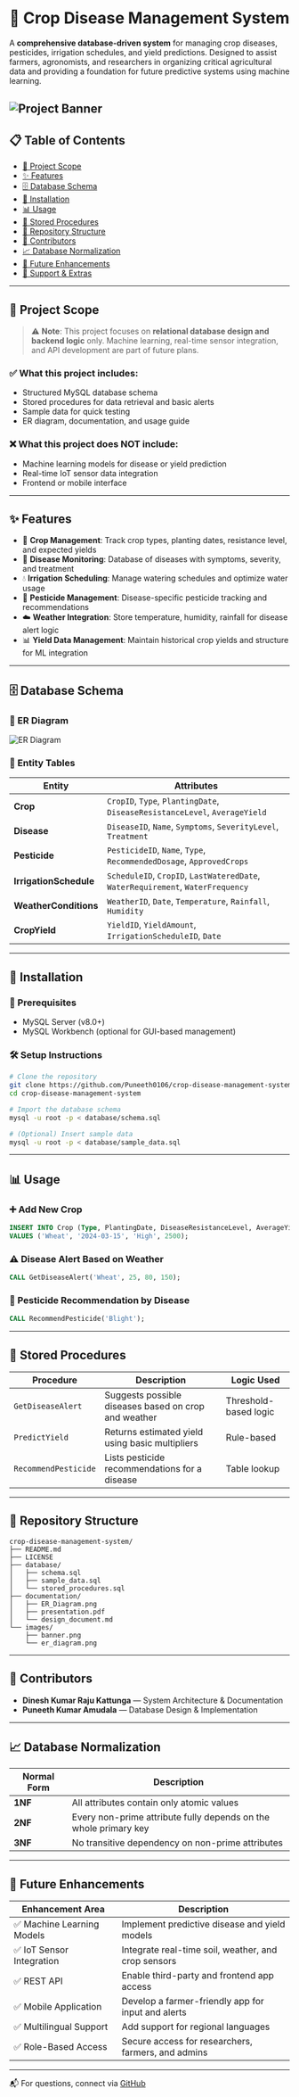 
# 🌾 Crop Disease Management System


A **comprehensive database-driven system** for managing crop diseases, pesticides, irrigation schedules, and yield predictions. Designed to assist farmers, agronomists, and researchers in organizing critical agricultural data and providing a foundation for future predictive systems using machine learning.

![Project Banner](images/Banner.png)
---

## 📋 Table of Contents

- [🎯 Project Scope](#-project-scope)
- [✨ Features](#-features)
- [🗄️ Database Schema](#️-database-schema)
- [🚀 Installation](#-installation)
- [📊 Usage](#-usage)
- [🔧 Stored Procedures](#-stored-procedures)
- [📁 Repository Structure](#-repository-structure)
- [🤝 Contributors](#-contributors)
- [📈 Database Normalization](#-database-normalization)
- [🔮 Future Enhancements](#-future-enhancements)
- [🙋 Support & Extras](#-support--extras)

---

## 🎯 Project Scope

> ⚠️ **Note**: This project focuses on **relational database design and backend logic** only. Machine learning, real-time sensor integration, and API development are part of future plans.

### ✅ What this project includes:
- Structured MySQL database schema
- Stored procedures for data retrieval and basic alerts
- Sample data for quick testing
- ER diagram, documentation, and usage guide

### ❌ What this project does NOT include:
- Machine learning models for disease or yield prediction
- Real-time IoT sensor data integration
- Frontend or mobile interface

---

## ✨ Features

- 🌱 **Crop Management**: Track crop types, planting dates, resistance level, and expected yields  
- 🦠 **Disease Monitoring**: Database of diseases with symptoms, severity, and treatment  
- 💧 **Irrigation Scheduling**: Manage watering schedules and optimize water usage  
- 🧪 **Pesticide Management**: Disease-specific pesticide tracking and recommendations  
- ☁️ **Weather Integration**: Store temperature, humidity, rainfall for disease alert logic  
- 📊 **Yield Data Management**: Maintain historical crop yields and structure for ML integration  

---

## 🗄️ Database Schema

### 📌 ER Diagram

![ER Diagram](images/Entity_Relationship_Diagram.png)

### 🔑 Entity Tables

| Entity | Attributes |
|--------|------------|
| **Crop** | `CropID`, `Type`, `PlantingDate`, `DiseaseResistanceLevel`, `AverageYield` |
| **Disease** | `DiseaseID`, `Name`, `Symptoms`, `SeverityLevel`, `Treatment` |
| **Pesticide** | `PesticideID`, `Name`, `Type`, `RecommendedDosage`, `ApprovedCrops` |
| **IrrigationSchedule** | `ScheduleID`, `CropID`, `LastWateredDate`, `WaterRequirement`, `WaterFrequency` |
| **WeatherConditions** | `WeatherID`, `Date`, `Temperature`, `Rainfall`, `Humidity` |
| **CropYield** | `YieldID`, `YieldAmount`, `IrrigationScheduleID`, `Date` |

---

## 🚀 Installation

### 🧰 Prerequisites

- MySQL Server (v8.0+)
- MySQL Workbench (optional for GUI-based management)

### 🛠️ Setup Instructions

```bash
# Clone the repository
git clone https://github.com/Puneeth0106/crop-disease-management-system.git
cd crop-disease-management-system

# Import the database schema
mysql -u root -p < database/schema.sql

# (Optional) Insert sample data
mysql -u root -p < database/sample_data.sql
````

---

## 📊 Usage

### ➕ Add New Crop

```sql
INSERT INTO Crop (Type, PlantingDate, DiseaseResistanceLevel, AverageYield)
VALUES ('Wheat', '2024-03-15', 'High', 2500);
```

### ⚠️ Disease Alert Based on Weather

```sql
CALL GetDiseaseAlert('Wheat', 25, 80, 150);
```

### 💊 Pesticide Recommendation by Disease

```sql
CALL RecommendPesticide('Blight');
```

---

## 🔧 Stored Procedures

| Procedure            | Description                                          | Logic Used            |
| -------------------- | ---------------------------------------------------- | --------------------- |
| `GetDiseaseAlert`    | Suggests possible diseases based on crop and weather | Threshold-based logic |
| `PredictYield`       | Returns estimated yield using basic multipliers      | Rule-based            |
| `RecommendPesticide` | Lists pesticide recommendations for a disease        | Table lookup          |

---

## 📁 Repository Structure

```pgsql
crop-disease-management-system/
├── README.md
├── LICENSE
├── database/
│   ├── schema.sql
│   ├── sample_data.sql
│   └── stored_procedures.sql
├── documentation/
│   ├── ER_Diagram.png
│   ├── presentation.pdf
│   └── design_document.md
└── images/
    ├── banner.png
    └── er_diagram.png
```

---

## 🤝 Contributors

* **Dinesh Kumar Raju Kattunga** — System Architecture & Documentation
* **Puneeth Kumar Amudala** — Database Design & Implementation

---

## 📈 Database Normalization

| Normal Form | Description                                                      |
| ----------- | ---------------------------------------------------------------- |
| **1NF**     | All attributes contain only atomic values                        |
| **2NF**     | Every non-prime attribute fully depends on the whole primary key |
| **3NF**     | No transitive dependency on non-prime attributes                 |

---

## 🔮 Future Enhancements

| Enhancement Area          | Description                                         |
| ------------------------- | --------------------------------------------------- |
| ✅ Machine Learning Models | Implement predictive disease and yield models       |
| ✅ IoT Sensor Integration  | Integrate real-time soil, weather, and crop sensors |
| ✅ REST API                | Enable third-party and frontend app access          |
| ✅ Mobile Application      | Develop a farmer-friendly app for input and alerts  |
| ✅ Multilingual Support    | Add support for regional languages                  |
| ✅ Role-Based Access       | Secure access for researchers, farmers, and admins  |

---


📬 For questions, connect via [GitHub](https://github.com/Puneeth0106)


